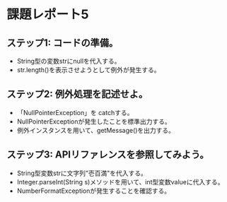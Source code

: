 # 課題レポート5
## ステップ1: コードの準備。
- String型の変数strにnullを代入する。
- str.length()を表示させようとして例外が発生する。
## ステップ2: 例外処理を記述せよ。
- 「NullPointerException」を catchする。
- NullPointerExceptionが発生したことを標準出力する。
- 例外インスタンスを用いて、getMessage()を出力する。
## ステップ3: APIリファレンスを参照してみよう。
- String型変数strに文字列"壱百満"を代入する。
- Integer.parseInt(String s)メソッドを用いて、int型変数valueに代入する。
- NumberFormatExceptionが発生することを確認する。